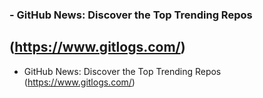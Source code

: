 ### - GitHub News: Discover the Top Trending Repos 
(https://www.gitlogs.com/)
---
- GitHub News: Discover the Top Trending Repos 
(https://www.gitlogs.com/)
